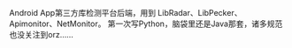 Android App第三方库检测平台后端，用到 LibRadar、LibPecker、Apimonitor、NetMonitor。
第一次写Python，脑袋里还是Java那套，诸多规范也没关注到orz……
